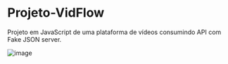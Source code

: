 # Projeto-VidFlow
Projeto em JavaScript de uma plataforma de vídeos consumindo API com Fake JSON server.

![image](https://github.com/user-attachments/assets/52c13a80-de25-4844-8cea-2bb845d81d0c)


